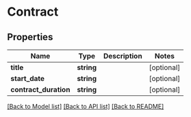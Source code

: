 # Contract

## Properties
Name | Type | Description | Notes
------------ | ------------- | ------------- | -------------
**title** | **string** |  | [optional] 
**start_date** | **string** |  | [optional] 
**contract_duration** | **string** |  | [optional] 

[[Back to Model list]](../README.md#documentation-for-models) [[Back to API list]](../README.md#documentation-for-api-endpoints) [[Back to README]](../README.md)


